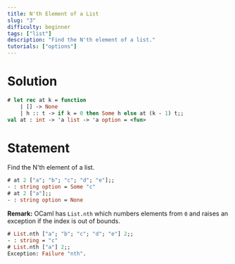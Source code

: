 ```yaml
---
title: N'th Element of a List
slug: "3"
difficulty: beginner
tags: ["list"]
description: "Find the N'th element of a list."
tutorials: ["options"]
---
```


# Solution

```ocaml
# let rec at k = function
    | [] -> None
    | h :: t -> if k = 0 then Some h else at (k - 1) t;;
val at : int -> 'a list -> 'a option = <fun>
```

# Statement

Find the N'th element of a list.

```ocaml
# at 2 ["a"; "b"; "c"; "d"; "e"];;
- : string option = Some "c"
# at 2 ["a"];;
- : string option = None
```

**Remark:** OCaml has `List.nth` which numbers elements from `0` and
raises an exception if the index is out of bounds.

```ocaml
# List.nth ["a"; "b"; "c"; "d"; "e"] 2;;
- : string = "c"
# List.nth ["a"] 2;;
Exception: Failure "nth".
```
